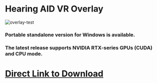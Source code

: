 # Hearing AID VR Overlay

![overlay-test](https://github.com/user-attachments/assets/dd779660-1255-4bef-94bf-c7082f068f50)
### Portable standalone version for Windows is available.

### The latest release supports NVIDIA RTX-series GPUs (CUDA) and CPU mode.
# [Direct Link to Download](https://github.com/Vinventive/HEARING-AID-VR/releases/download/v0.0.1-beta/Hearing-AID-VR-Package-Installer.7z)

